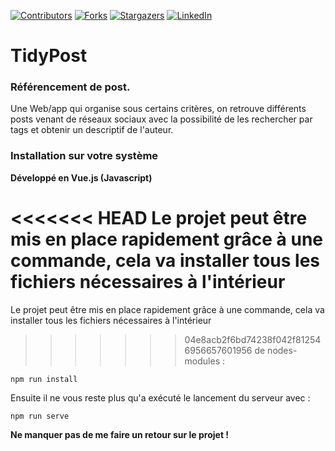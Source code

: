 
[![Contributors][contributors-shield]][contributors-url]
[![Forks][forks-shield]][forks-url]
[![Stargazers][stars-shield]][stars-url]
[![LinkedIn][linkedin-shield]][linkedin-url]

# TidyPost

### Référencement de post.

Une Web/app qui organise sous certains critères, on retrouve différents posts venant de réseaux sociaux avec la possibilité de les rechercher par tags et obtenir un descriptif de l'auteur.

### Installation sur votre système
**Développé en Vue.js (Javascript)** <br>

<<<<<<< HEAD
Le projet peut être mis en place rapidement grâce à une commande, cela va installer tous les fichiers nécessaires à l'intérieur
=======
Le projet peut être mis en place rapidement grâce à une commande, cela va installer tous les fichiers nécessaires à l'intérieur 
>>>>>>> 04e8acb2f6bd74238f042f812546956657601956
de nodes-modules :
```
npm run install
```

Ensuite il ne vous reste plus qu'a exécuté le lancement du serveur avec :
```
npm run serve
```

**Ne manquer pas de me faire un retour sur le projet !**


<!-- MARKDOWN LINKS & IMAGES -->
<!-- https://www.markdownguide.org/basic-syntax/#reference-style-links -->
[contributors-shield]: https://img.shields.io/github/contributors/deeluxe74/RateMyJob.svg?style=for-the-badge
[contributors-url]: https://github.com/deeluxe74/RateMyJob/graphs/contributors
[forks-shield]: https://img.shields.io/github/forks/deeluxe74/RateMyJob.svg?style=for-the-badge
[forks-url]: https://github.com/deeluxe74/RateMyJob/network/members
[stars-shield]: https://img.shields.io/github/stars/deeluxe74/RateMyJob.svg?style=for-the-badge
[stars-url]: https://github.com/deeluxe74/RateMyJob/stargazers

[linkedin-shield]: https://img.shields.io/badge/-LinkedIn-black.svg?style=for-the-badge&logo=linkedin&colorB=555
[linkedin-url]: https://www.linkedin.com/in/rollet-raphael/
[product-screenshot]: images/screenshot.png
